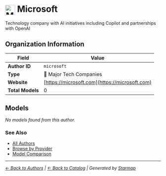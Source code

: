 # <img src="https://raw.githubusercontent.com/agentstation/starmap/master/internal/embedded/logos/microsoft.svg" alt="Microsoft" width="32" height="32" style="vertical-align: middle;"> Microsoft
  
  
  
Technology company with AI initiatives including Copilot and partnerships with OpenAI
  
  
## Organization Information
  
| Field | Value |
|---------|---------|
| **Author ID** | `microsoft` |
| **Type** | 🏢 Major Tech Companies |
| **Website** | [https://microsoft.com](https://microsoft.com) |
| **Total Models** | 0 |

  
## Models
  
*No models found from this author.*
  
### See Also
  
- [All Authors](../)
- [Browse by Provider](../../providers/)
- [Model Comparison](../../models/)
  
---
*_[← Back to Authors](../) | [← Back to Catalog](../../) | Generated by [Starmap](https://github.com/agentstation/starmap)_*